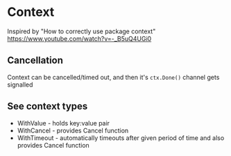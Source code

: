 # Context

Inspired by "How to correctly use package context" <https://www.youtube.com/watch?v=-_B5uQ4UGi0>

## Cancellation

Context can be cancelled/timed out, and then it's ```ctx.Done()``` channel gets signalled

## See context types

- WithValue - holds key:value pair
- WithCancel - provides Cancel function
- WithTimeout - automatically timeouts after given period of time and also provides Cancel function
